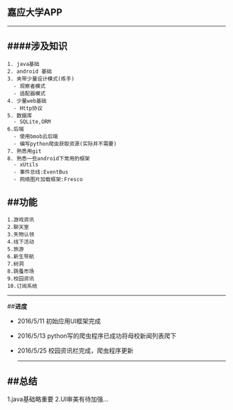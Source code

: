 ## 嘉应大学APP
 --------------

  
####**涉及知识**
  -------------------
    1. java基础
    2. android 基础
    3. 夹带少量设计模式(练手)
      - 观察者模式
      - 适配器模式
    4. 少量web基础
      - Http协议
    5. 数据库
      - SQLite,ORM
    6.后端
      - 使用bmob云后端
      - 编写python爬虫获取资源(实际并不需要)
    7. 熟悉用git
    8. 熟悉一些android下常用的框架
      - xUtils
      - 事件总线:EventBus
      - 网络图片加载框架:Fresco

  
##**功能**
  -------------------
  
    1.游戏资讯
    2.聊天室
    3.失物认领
    4.线下活动
    5.旅游
    6.新生导航
    7.树洞
    8.跳蚤市场
    9.校园资讯
    10.订阅系统
  
  -------------------
##**进度**
- 2016/5/11
 初始应用UI框架完成
- 2016/5/13
 python写的爬虫程序已成功将母校新闻列表爬下
- 2016/5/25
 校园资讯栏完成，爬虫程序更新




  -------------------


##总结
  -------------------
   1.java基础略重要
   2.UI审美有待加强...
   
